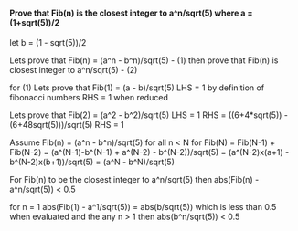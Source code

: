 #### Prove that Fib(n) is the closest integer to a^n/sqrt(5) where a = (1+sqrt(5))/2

let b = (1 - sqrt(5))/2

Lets prove that Fib(n) = (a^n - b^n)/sqrt(5) - (1)
then prove that Fib(n) is closest integer to a^n/sqrt(5) - (2)

for (1)
Lets prove that Fib(1) = (a - b)/sqrt(5)
LHS = 1 by definition of fibonacci numbers
RHS = 1 when reduced

Lets prove that Fib(2) = (a^2 - b^2)/sqrt(5)
LHS = 1
RHS = ((6+4*sqrt(5)) - (6+48sqrt(5)))/sqrt(5)
RHS = 1

Assume Fib(n) = (a^n - b^n)/sqrt(5) for all n < N
for Fib(N)  = Fib(N-1) + Fib(N-2)
            = (a^(N-1)-b^(N-1) + a^(N-2) - b^(N-2))/sqrt(5)
            = (a^(N-2)x(a+1) - b^(N-2)x(b+1))/sqrt(5)
            = (a^N - b^N)/sqrt(5)


For Fib(n) to be the closest integer to a^n/sqrt(5) then abs(Fib(n) - a^n/sqrt(5)) < 0.5

for n = 1
abs(Fib(1) - a^1/sqrt(5)) = abs(b/sqrt(5)) which is less than 0.5 when evaluated
and the any n > 1 then
abs(b^n/sqrt(5)) < 0.5
